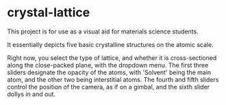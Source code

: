 # crystal-lattice
This project is for use as a visual aid for materials science students.

It essentially depicts five basic crystalline structures on the atomic scale.

Right now, you select the type of lattice, and whether it is cross-sectioned along the close-packed plane, with the dropdown menu.
The first three sliders designate the opacity of the atoms, with 'Solvent' being the main atom, and the other two being interstitial atoms. 
The fourth and fifth sliders control the position of the camera, as if on a gimbal, and the sixth slider dollys in and out.
